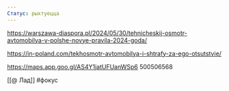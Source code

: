```yaml
---
Статус: рыхтуецца
---
```


https://warszawa-diaspora.pl/2024/05/30/tehnicheskij-osmotr-avtomobilya-v-polshe-novye-pravila-2024-goda/

https://in-poland.com/tekhosmotr-avtomobilya-i-shtrafy-za-ego-otsutstvie/



https://maps.app.goo.gl/AS4Y1jatUFUanWSp6
500506568

[[@ Лад]]
#фокус 
